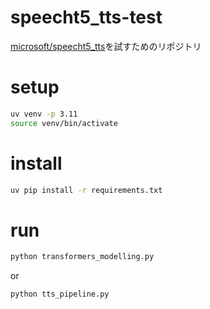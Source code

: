 # speecht5_tts-test

[microsoft/speecht5_tts](https://huggingface.co/microsoft/speecht5_tts)を試すためのリポジトリ

# setup
```bash
uv venv -p 3.11
source venv/bin/activate
```

# install
```bash
uv pip install -r requirements.txt
```

# run
```bash
python transformers_modelling.py
```

or 

```bash
python tts_pipeline.py
```
